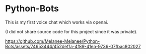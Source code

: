# Python-Bots


This is my first voice chat which works via openai.

(I did not share source code for this project since it was private).

https://github.com/Melanee-Melanee/Python-Bots/assets/74653444/452def1a-4f89-41ea-9736-07fbac802027

